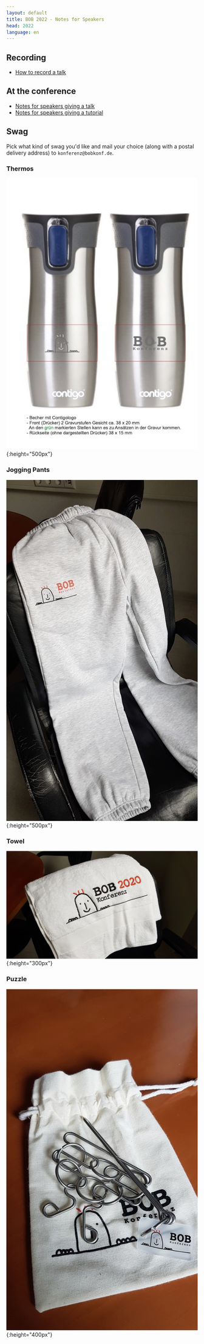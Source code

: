```yaml
---
layout: default
title: BOB 2022 - Notes for Speakers
head: 2022
language: en
---
```


## Recording

- [How to record a talk](how-to-record.html)

## At the conference

- [Notes for speakers giving a talk](how-to-talk.html)
- [Notes for speakers giving a tutorial](how-to-tutorial.html)

## Swag

Pick what kind of swag you'd like and mail your choice (along with a
postal delivery address) to `konferenz@bobkonf.de`.

### Thermos

![Thermos](swag/thermos.jpg){:height="500px"}

### Jogging Pants

![Jogging pants](swag/jogging-pants.jpg){:height="500px"}

### Towel

![Towel](swag/towel.jpeg){:height="300px"}

### Puzzle

![Puzzle](swag/puzzle.jpeg){:height="400px"}
